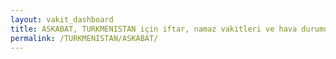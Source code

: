```yaml
---
layout: vakit_dashboard
title: ASKABAT, TURKMENISTAN için iftar, namaz vakitleri ve hava durumu - ilçe/eyalet seç
permalink: /TURKMENISTAN/ASKABAT/
---
```


<script type="text/javascript">
  var GLOBAL_COUNTRY = 'TURKMENISTAN';
  var GLOBAL_CITY = 'ASKABAT';
  var GLOBAL_STATE = '';
  var lat = 72;
  var lon = 21;
</script>
